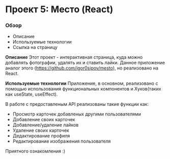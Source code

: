 # Проект 5: Место (React)

### Обзор

* Описание
* Используемые технологии
* Ссылка на страницу

**Описание**
Этот проект - интерактивная страница, куда можно добавлять фотографии, удалять их и ставить лайки.
Данное приложение аналог этого (https://github.com/igor0sipov/mesto), но реализовано на React.

**Используемые технологии**
Приложение, в основном, реализовано с помощью использования функциональных компонентов и Хуков(таких как useState, useEffect).

В работе с предоставленым API реализованы такие функции как: 
* Просмотр карточек добавленых другими пользователями
* Добавление своих карточек
* Добавление/удаление лайков
* Удаление своих карточек
* Дедактирование профиля
* Редактирование изображения пользователя

Приятного ознакомления :)
